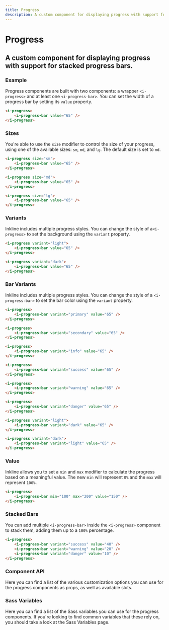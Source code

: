```yaml
---
title: Progress
description: A custom component for displaying progress with support for stacked progress bars.
---
```


# Progress
## A custom component for displaying progress with support for stacked progress bars.

### Example
Progress components are built with two components: a wrapper `<i-progress>` and at least one `<i-progress-bar>`. You can set the width of a progress bar by setting its `value` property.

<i-code title="Progress Example">
<i-tab type="preview">
    <i-progress>
        <i-progress-bar value="65" />
    </i-progress>
</i-tab>
<i-tab type="html">

~~~html
<i-progress>
    <i-progress-bar value="65" />
</i-progress>
~~~

</i-tab>
</i-code>

### Sizes
You're able to use the `size` modifier to control the size of your progress, using one of the available sizes: `sm`, `md`, and `lg`. 
The default size is set to `md`.

<i-code title="Progress Sizes">
<i-tab type="preview">
    <div class="_margin-bottom-1">
        <i-progress size="sm">
            <i-progress-bar value="65" />
        </i-progress>
    </div>
    <div class="_margin-bottom-1">
        <i-progress size="md" class="_margin-bottom-1">
            <i-progress-bar value="65" />
        </i-progress>
    </div>
    <div class="_margin-bottom-1">
        <i-progress size="lg">
            <i-progress-bar value="65" />
        </i-progress>
    </div>
</i-tab>
<i-tab type="html">

~~~html
<i-progress size="sm">
    <i-progress-bar value="65" />
</i-progress>
~~~
~~~html
<i-progress size="md">
    <i-progress-bar value="65" />
</i-progress>
~~~
~~~html
<i-progress size="lg">
    <i-progress-bar value="65" />
</i-progress>
~~~

</i-tab>
</i-code>


### Variants
Inkline includes multiple progress styles. You can change the style of a`<i-progress>` to set the background using the `variant` property.

<i-code title="Progress Variants">
<i-tab type="preview">
    <div class="_margin-bottom-1">
        <i-progress variant="light">
            <i-progress-bar value="65" />
        </i-progress>
    </div>
    <div class="_margin-bottom-1">
        <i-progress variant="dark">
            <i-progress-bar value="65" />
        </i-progress>
    </div>
</i-tab>
<i-tab type="html">

~~~html
<i-progress variant="light">
    <i-progress-bar value="65" />
</i-progress>
~~~
~~~html
<i-progress variant="dark">
    <i-progress-bar value="65" />
</i-progress>
~~~

</i-tab>
</i-code>

### Bar Variants
Inkline includes multiple progress styles. You can change the style of a `<i-progress-bar>` to set the bar color using the `variant` property.

<i-code title="Progress Bar Variants">
<i-tab type="preview">
    <div class="_margin-bottom-1">
        <i-progress>
            <i-progress-bar variant="primary" value="65" />
        </i-progress>
    </div>
    <div class="_margin-bottom-1">
        <i-progress>
            <i-progress-bar variant="secondary" value="65" />
        </i-progress>
    </div>
    <div class="_margin-bottom-1">
        <i-progress>
            <i-progress-bar variant="info" value="65" />
        </i-progress>
    </div>
    <div class="_margin-bottom-1">
        <i-progress>
            <i-progress-bar variant="success" value="65" />
        </i-progress>
    </div>
    <div class="_margin-bottom-1">
        <i-progress>
            <i-progress-bar variant="warning" value="65" />
        </i-progress>
    </div>
    <div class="_margin-bottom-3">
        <i-progress>
            <i-progress-bar variant="danger" value="65" />
        </i-progress>
    </div>
    <div class="_margin-bottom-1">
        <i-progress variant="light">
            <i-progress-bar variant="dark" value="65" />
        </i-progress>
    </div>
    <div>
        <i-progress variant="dark">
            <i-progress-bar variant="light" value="65" />
        </i-progress>
    </div>
</i-tab>
<i-tab type="html">

~~~html
<i-progress>
    <i-progress-bar variant="primary" value="65" />
</i-progress>
~~~
~~~html
<i-progress>
    <i-progress-bar variant="secondary" value="65" />
</i-progress>
~~~
~~~html
<i-progress>
    <i-progress-bar variant="info" value="65" />
</i-progress>
~~~
~~~html
<i-progress>
    <i-progress-bar variant="success" value="65" />
</i-progress>
~~~
~~~html
<i-progress>
    <i-progress-bar variant="warning" value="65" />
</i-progress>
~~~
~~~html
<i-progress>
    <i-progress-bar variant="danger" value="65" />
</i-progress>
~~~

~~~html
<i-progress variant="light">
    <i-progress-bar variant="dark" value="65" />
</i-progress>
~~~

~~~html
<i-progress variant="dark">
    <i-progress-bar variant="light" value="65" />
</i-progress>
~~~

</i-tab>
</i-code>


### Value
Inkline allows you to set a `min` and `max` modifier to calculate the progress based on a meaningful value. The new `min` will represent `0%` and the `max` will represent `100%`.

<i-code title="Progress Value">
<i-tab type="preview">
    <div class="_margin-bottom-1">
        <i-progress>
            <i-progress-bar min="100" max="200" value="150" />
        </i-progress>
    </div>
</i-tab>
<i-tab type="html">

~~~html
<i-progress>
    <i-progress-bar min="100" max="200" value="150" />
</i-progress>
~~~

</i-tab>
</i-code>

### Stacked Bars
You can add multiple `<i-progress-bar>` inside the `<i-progress>` component to stack them, adding them up to a `100%` percentage.

<i-code title="Stacked Progress Bars Example">
<i-tab type="preview">
    <div class="_margin-bottom-1">
        <i-progress>
            <i-progress-bar variant="success" value="40" />
            <i-progress-bar variant="warning" value="20" />
            <i-progress-bar variant="danger" value="10" />
        </i-progress>
    </div>
</i-tab>
<i-tab type="html">

~~~html
<i-progress>
    <i-progress-bar variant="success" value="40" />
    <i-progress-bar variant="warning" value="20" />
    <i-progress-bar variant="danger" value="10" />
</i-progress>
~~~

</i-tab>
</i-code>


### Component API
Here you can find a list of the various customization options you can use for the progress components as props, as well as available slots.

<i-code title="Progress API" markup="i-progress" expanded link="https://github.com/inkline/inkline/tree/master/packages/inkline/src/components/IProgress">
    <i-tab type="props">
        <api-table>
            <api-table-row>
                <template slot="property">size</template>
                <template slot="description">Sets the size of the progress component.</template>
                <template slot="type"><code>String</code></template>
                <template slot="values"><code>sm</code>, <code>md</code>, <code>lg</code></template>
                <template slot="default"><code>md</code></template>
            </api-table-row>
            <api-table-row>
                <template slot="property">variant</template>
                <template slot="description">Sets the color variant of the progress component.</template>
                <template slot="type"><code>String</code></template>
                <template slot="values"><code>light</code>, <code>dark</code></template>
                <template slot="default"><code>light</code></template>
            </api-table-row>
        </api-table>
    </i-tab>
    <i-tab type="slots">
        <api-table>
            <api-table-row>
                <template slot="slot">default</template>
                <template slot="description">Slot for progresss's default content.</template>
            </api-table-row>
        </api-table>
    </i-tab>
</i-code>

<i-code title="Progress Bar API" markup="i-progress-bar" expanded link="https://github.com/inkline/inkline/tree/master/packages/inkline/src/components/IProgressBar">
    <i-tab type="props">
        <api-table>
            <api-table-row>
                <template slot="property">value</template>
                <template slot="description">The current value based on which the progress percentage is calculated.</template>
                <template slot="type"><code>Number</code></template>
                <template slot="values"></template>
                <template slot="default"><code>0</code></template>
            </api-table-row>
            <api-table-row>
                <template slot="property">min</template>
                <template slot="description">The minimum / initial number based on which the progress percentage is calculated.</template>
                <template slot="type"><code>Number</code></template>
                <template slot="values"></template>
                <template slot="default"><code>0</code></template>
            </api-table-row>
            <api-table-row>
                <template slot="property">max</template>
                <template slot="description">The maximum / initial number based on which the progress percentage is calculated.</template>
                <template slot="type"><code>Number</code></template>
                <template slot="values"></template>
                <template slot="default"><code>100</code></template>
            </api-table-row>
            <api-table-row>
                <template slot="property">variant</template>
                <template slot="description">Sets the color variant of the button component.</template>
                <template slot="type"><code>String</code></template>
                <template slot="values"><code>primary</code>, <code>secondary</code>, <code>light</code>, <code>dark</code>, <code>success</code>, <code>danger</code>, <code>warning</code>, <code>info</code></template>
                <template slot="default"><code>primary</code></template>
            </api-table-row>
        </api-table>
    </i-tab>
    <i-tab type="slots">
        <api-table>
            <api-table-row>
                <template slot="slot">default</template>
                <template slot="description">Slot for progress bars's default content.</template>
            </api-table-row>
        </api-table>
    </i-tab>
</i-code>

### Sass Variables
Here you can find a list of the Sass variables you can use for the progress components. If you're looking to find common variables that these rely on, you should take a look at the <nuxt-link :to="{ name: 'docs-core-sass-variables' }">Sass Variables</nuxt-link> page.

<i-code title="Progress" expanded>
    <i-tab type="scss">
        <api-table>
            <api-table-row>
                <template slot="property">$progress-background</template>
                <template slot="default"><code>$color-gray-30</code></template>
            </api-table-row>
            <api-table-row>
                <template slot="property">$progress-border-radius</template>
                <template slot="default"><code>$border-radius</code></template>
            </api-table-row>
            <api-table-row>
                <template slot="property">$progress-height-base</template>
                <template slot="default"><code>$spacer-1-2</code></template>
            </api-table-row>
            <api-table-row>
                <template slot="property">$progress-height</template>
                <template slot="default"><code>size-map($progress-height-base, $sizes, $size-multipliers)</code></template>
            </api-table-row>
            <api-table-row>
                <template slot="property">$progress-color-for-light-variant</template>
                <template slot="default"><code>$color-for-light-variant</code></template>
            </api-table-row>
            <api-table-row>
                <template slot="property">$progress-color-for-dark-variant</template>
                <template slot="default"><code>$color-for-dark-variant</code></template>
            </api-table-row>
            <api-table-row>
                <template slot="property">$progress-variant-{variant}</template>
                <template slot="default"><code>progress-variant($color-{variant})</code></template>
            </api-table-row>
            <api-table-row>
                <template slot="property">$progress-variants</template>
<template slot="default-row">
                
~~~scss
(
    light: $progress-variant-light,
    dark: $progress-variant-dark
)
~~~
                
</template>
            </api-table-row>
            <api-table-row>
                <template slot="function">progress-variant</template>
<template slot="default-row">
                
~~~scss
@function progress-variant($variant) {
    $progress-variant-color: variant-color-by-luminance($variant, $progress-color-for-light-variant, $progress-color-for-dark-variant);
    $progress-variant-background: $variant;

    $variant-map: (
        color: $progress-variant-color,
        background: $progress-variant-background,
    );

    @return $variant-map;
}
~~~
                
</template>
            </api-table-row>
            <api-table-row>
                <template slot="property">$progress-bar-variant-{variant}</template>
                <template slot="default"><code>progress-bar-variant($color-{variant})</code></template>
            </api-table-row>
            <api-table-row>
                <template slot="property">$progress-bar-variants</template>
<template slot="default-row">
                
~~~scss
(
    primary: $progress-bar-variant-primary,
    secondary: $progress-bar-variant-secondary,
    light: $progress-bar-variant-light,
    dark: $progress-bar-variant-dark,
    info: $progress-bar-variant-info,
    success: $progress-bar-variant-success,
    warning: $progress-bar-variant-warning,
    danger: $progress-bar-variant-danger
)

~~~
                
</template>
            </api-table-row>
            <api-table-row>
                <template slot="function">progress-bar-variant</template>
<template slot="default-row">
                
~~~scss
@function progress-bar-variant($variant) {
    $progress-bar-variant-color: variant-color-by-luminance($variant, $progress-color-for-light-variant, $progress-color-for-dark-variant);
    $progress-bar-variant-background: $variant;

    $variant-map: (
        color: $progress-bar-variant-color,
        background: $progress-bar-variant-background,
    );

    @return $variant-map;
}
~~~
                
</template>
            </api-table-row>
        </api-table>
    </i-tab>
</i-code> 
